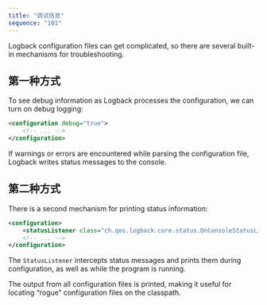 ```yaml
---
title: "调试信息"
sequence: "101"
---
```


Logback configuration files can get complicated, so there are several built-in mechanisms for troubleshooting.

## 第一种方式

To see debug information as Logback processes the configuration, we can turn on debug logging:

```xml
<configuration debug="true">
    <!-- ... -->
</configuration>
```

If warnings or errors are encountered while parsing the configuration file,
Logback writes status messages to the console.

## 第二种方式

There is a second mechanism for printing status information:

```xml
<configuration>
    <statusListener class="ch.qos.logback.core.status.OnConsoleStatusListener"/>
    <!-- ... -->
</configuration>
```

The `StatusListener` intercepts status messages and prints them during configuration,
as well as while the program is running.

The output from all configuration files is printed,
making it useful for locating “rogue” configuration files on the classpath.
